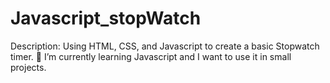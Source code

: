# Javascript_stopWatch
Description: Using HTML, CSS, and Javascript to create a basic Stopwatch timer. 
🌱 I’m currently learning Javascript and I want to use it in small projects.
